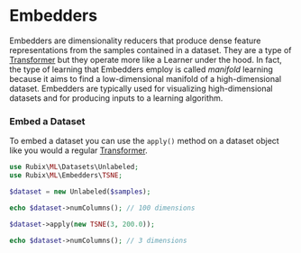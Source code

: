 # Embedders
Embedders are dimensionality reducers that produce dense feature representations from the samples contained in a dataset. They are a type of [Transformer](../transformers/api.md) but they operate more like a Learner under the hood. In fact, the type of learning that Embedders employ is called *manifold* learning because it aims to find a low-dimensional manifold of a high-dimensional dataset. Embedders are typically used for visualizing high-dimensional datasets and for producing inputs to a learning algorithm.

### Embed a Dataset
To embed a dataset you can use the `apply()` method on a dataset object like you would a regular [Transformer](../transformers/api.md).

```php
use Rubix\ML\Datasets\Unlabeled;
use Rubix\ML\Embedders\TSNE;

$dataset = new Unlabeled($samples);

echo $dataset->numColumns(); // 100 dimensions

$dataset->apply(new TSNE(3, 200.0));

echo $dataset->numColumns(); // 3 dimensions
```
